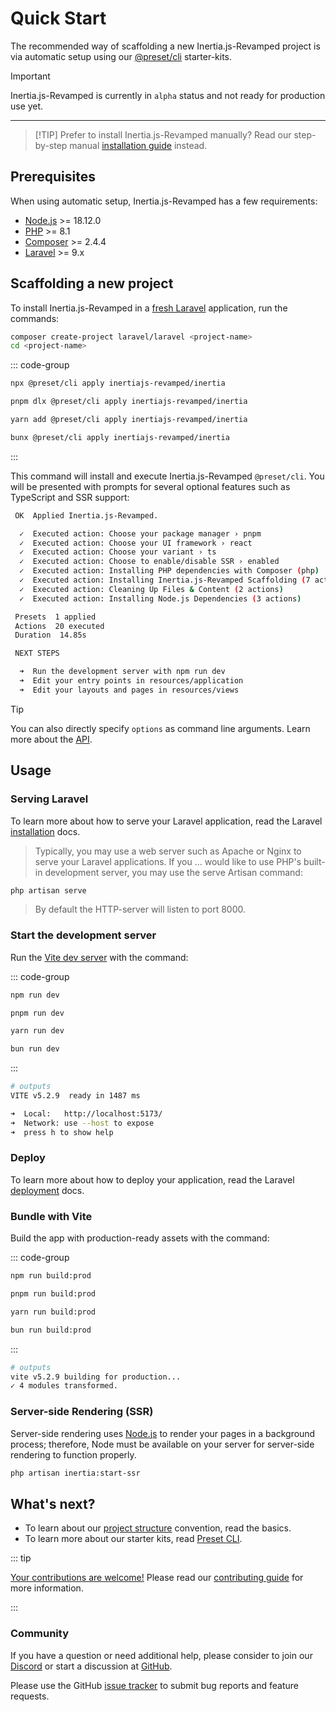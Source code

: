 # Quick Start

The recommended way of scaffolding a new Inertia.js-Revamped project is via automatic setup using our [@preset/cli](https://preset.dev) starter-kits.

> [!IMPORTANT]
> Inertia.js-Revamped is currently in `alpha` status and not ready for production use yet.

---

> [!TIP] Prefer to install Inertia.js-Revamped manually?
> Read our step-by-step manual [installation guide](/guide/integrations/laravel/installation) instead.

## Prerequisites

When using automatic setup, Inertia.js-Revamped has a few requirements:

* [Node.js](https://nodejs.org/en/) >= 18.12.0
* [PHP](https://www.php.net/manual/de/intro-whatis.php) >= 8.1
* [Composer](https://getcomposer.org/) >= 2.4.4
* [Laravel](https://laravel.com/) >= 9.x

## Scaffolding a new project

To install Inertia.js-Revamped in a [fresh Laravel](https://laravel.com/docs/11.x/installation) application, run the commands:

```sh [composer]
composer create-project laravel/laravel <project-name>
cd <project-name>
```

::: code-group

```sh [npm]
npx @preset/cli apply inertiajs-revamped/inertia
```

```sh [pnpm]
pnpm dlx @preset/cli apply inertiajs-revamped/inertia
```

```sh [yarn]
yarn add @preset/cli apply inertiajs-revamped/inertia
```

```sh [bun]
bunx @preset/cli apply inertiajs-revamped/inertia
```

:::

This command will install and execute Inertia.js-Revamped `@preset/cli`. You will be presented with prompts for several optional features such as TypeScript and SSR support:

```sh
 OK  Applied Inertia.js-Revamped.

  ✓  Executed action: Choose your package manager › pnpm
  ✓  Executed action: Choose your UI framework › react
  ✓  Executed action: Choose your variant › ts
  ✓  Executed action: Choose to enable/disable SSR › enabled
  ✓  Executed action: Installing PHP dependencies with Composer (php)
  ✓  Executed action: Installing Inertia.js-Revamped Scaffolding (7 actions)
  ✓  Executed action: Cleaning Up Files & Content (2 actions)
  ✓  Executed action: Installing Node.js Dependencies (3 actions)

 Presets  1 applied
 Actions  20 executed
 Duration  14.85s

 NEXT STEPS

  ➜  Run the development server with npm run dev
  ➜  Edit your entry points in resources/application
  ➜  Edit your layouts and pages in resources/views
```

> [!TIP]
> You can also directly specify `options` as command line arguments. Learn more about the [API](/api/preset-cli#options).

## Usage

### Serving Laravel

To learn more about how to serve your Laravel application, read the Laravel [installation](https://laravel.com/docs/4.2/quick#installation) docs.

> Typically, you may use a web server such as Apache or Nginx to serve your Laravel applications. If you ... would like to use PHP's built-in development server, you may use the serve Artisan command:

```sh
php artisan serve
```

> By default the HTTP-server will listen to port 8000.

### Start the development server

Run the [Vite dev server](https://vitejs.dev/config/server-options.html) with the command:

::: code-group

```sh [npm]
npm run dev
```

```sh [pnpm]
pnpm run dev
```

```sh [yarn]
yarn run dev
```

```sh [bun]
bun run dev
```

:::

```sh
# outputs
VITE v5.2.9  ready in 1487 ms

➜  Local:   http://localhost:5173/
➜  Network: use --host to expose
➜  press h to show help
```

### Deploy

To learn more about how to deploy your application, read the Laravel [deployment](https://laravel.com/docs/11.x/deployment) docs.

### Bundle with Vite

Build the app with production-ready assets with the command:

::: code-group

```sh [npm]
npm run build:prod
```

```sh [pnpm]
pnpm run build:prod
```

```sh [yarn]
yarn run build:prod
```

```sh [bun]
bun run build:prod
```

:::

```sh
# outputs
vite v5.2.9 building for production...
✓ 4 modules transformed.
```

### Server-side Rendering (SSR)

Server-side rendering uses [Node.js](https://nodejs.org/en/) to render your pages in a background process; therefore, Node must be available on your server for server-side rendering to function properly.

```sh
php artisan inertia:start-ssr
```

## What's next?

* To learn about our [project structure](/guide/basics/project-structure) convention, read the basics.
* To learn more about our starter kits, read [Preset CLI](/api/preset-cli).

::: tip

<ins>Your contributions are welcome!</ins> Please read our [contributing guide](https://github.com/inertiajs-revamped/inertia/blob/main/CONTRIBUTING.md) for more information.

:::

### Community

If you have a question or need additional help, please consider to join our [Discord](https://discord.gg/Hn5bDDvTKX) or start a discussion at [GitHub](https://github.com/inertiajs-revamped/inertia/discussions).

Please use the GitHub [issue tracker](https://github.com/inertiajs-revamped/inertia/issues) to submit bug reports and feature requests.

